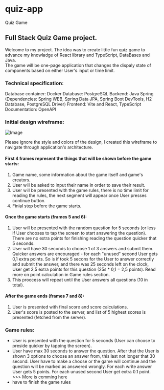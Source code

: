 # quiz-app
Quiz Game 

## Full Stack Quiz Game project. 


Welcome to my project. 
The idea was to create little fun quiz game to advance my knowladge of React library and TypeScript, DataBases and Java.  
The game will be one-page application that changes the dispaly state of components based on either User's input or time limit. 


### Technical specification:
Database container: Docker
Database: PostgreSQL
Backend: Java Spring (Dependencies: Spring WEB, Spring Data JPA, Spring Boot DevTools, H2 Database, PostgreSQL Driver) 
Frontend: Vite and React, TypeScript
Documentation: OpenAPI


### Initial design wireframe: 


![Image](https://user-images.githubusercontent.com/125829513/247189215-898f59a2-ec6e-4e39-99f6-20fe3d0d7e98.png)

Please ignore the style and colors of the design, I created this wireframe to navigate through application's architecture. 

#### First 4 frames represent the things that will be shown before the game starts: 

1. Game name, some information about the game itself and game's creators.
2. User will be asked to input their name in order to save their result.
3. User will be presented with the game rules, there is no time limit for reading the rules, the next segment will appear once User presses continue button.
4. Finial step before the game starts.

#### Once the game starts (frames 5 and 6): 

1. User will be presented with the random question for 5 seconds (or less if User chooses to tap the screen to start answering the question). There are no extra points for finishing reading the question quicker that 5 seconds.
2. User will have 30 seconds to choose 1 of 3 answers and submit them. Quicker answers are encouraged - for each "unused" second User gets 0,1 extra points. So is if took 5 secons for the User to answer correctly and submit the answer, and there was 25 seconds left on the clock, User get 2,5 extra points for this question (25s * 0,1 = 2,5 points). Read more on point calculation in Game rules section.
3. This proccess will repeat until the User answers all questions (10 in total).

#### After the game ends (frames 7 and 8):

1. User is presented with final score and score calculations.
2. User's score is posted to the server, and list of 5 highest scores is presented (fetched from the server).

### Game rules: 

- User is presented with the question for 5 seconds (User can choose to preside quicker by tapping the screen).
- User have max 30 seconds to answer the question.
After that the User is shown 3 options to choose an answer from, this last not longer that 30 second. User have to make a choose or the game will continue and the question will be marked as answered wrongly. For each write answer User gets 5 points. For each unused second User get extra 0.1 point. >>> More is comming here
- have to finish the game rules
